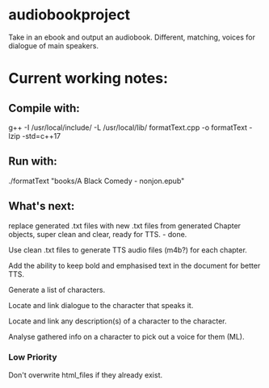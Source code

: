 # audiobookproject
Take in an ebook and output an audiobook. Different, matching, voices for dialogue of main speakers.

# Current working notes:

## Compile with:
g++ -I /usr/local/include/ -L /usr/local/lib/ formatText.cpp -o formatText -lzip -std=c++17

## Run with:
./formatText "books/A Black Comedy - nonjon.epub"

## What's next:
replace generated .txt files with new .txt files from generated Chapter objects, super clean and clear, ready for TTS. - done.

Use clean .txt files to generate TTS audio files (m4b?) for each chapter.

Add the ability to keep bold and emphasised text in the document for better TTS.

Generate a list of characters.

Locate and link dialogue to the character that speaks it.

Locate and link any description(s) of a character to the character.

Analyse gathered info on a character to pick out a voice for them (ML).

### Low Priority

Don't overwrite html_files if they already exist.
